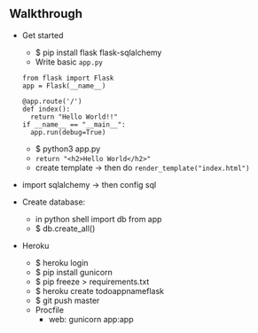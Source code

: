 #

## Walkthrough

* Get started
  * $ pip install flask flask-sqlalchemy
  * Write basic `app.py`
  ```
  from flask import Flask
  app = Flask(__name__)

  @app.route('/')
  def index():
    return "Hello World!!"
  if __name__ == "__main__":
    app.run(debug=True)
  ```
  * $ python3 app.py
  * `return "<h2>Hello World</h2>"`
  * create template -> then do `render_template("index.html")`
* import sqlalchemy -> then config sql


* Create database:
  * in python shell import db from app
  * $ db.create_all()
* Heroku
  * $ heroku login
  * $ pip install gunicorn
  * $ pip freeze > requirements.txt
  * $ heroku create todoappnameflask
  * $ git push master
  * Procfile
    * web: gunicorn app:app
